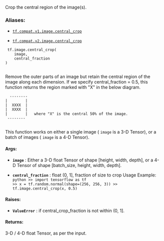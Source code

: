 Crop the central region of the image(s).



### Aliases:

- [ `tf.compat.v1.image.central_crop` ](/api_docs/python/tf/image/central_crop)

- [ `tf.compat.v2.image.central_crop` ](/api_docs/python/tf/image/central_crop)



```
 tf.image.central_crop(
    image,
    central_fraction
)
 
```

Remove the outer parts of an image but retain the central region of the image
along each dimension. If we specify central_fraction = 0.5, this function
returns the region marked with "X" in the below diagram.



```
  --------
|        |
|  XXXX  |
|  XXXX  |
|        |   where "X" is the central 50% of the image.
 --------
 
```

This function works on either a single image ( `image`  is a 3-D Tensor), or a
batch of images ( `image`  is a 4-D Tensor).



#### Args:

- **`image`** : Either a 3-D float Tensor of shape [height, width, depth], or a 4-D
Tensor of shape [batch_size, height, width, depth].

- **`central_fraction`** : float (0, 1], fraction of size to crop
Usage Example: <code translate="no" dir="ltr">python >> import tensorflow as tf >> x =
tf.random.normal(shape=(256, 256, 3)) >> tf.image.central_crop(x, 0.5)</code>



#### Raises:

- **`ValueError`** : if central_crop_fraction is not within (0, 1].



#### Returns:
3-D / 4-D float Tensor, as per the input.

